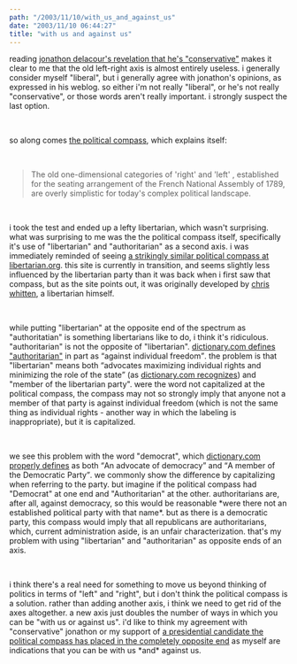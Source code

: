 ```yaml
---
path: "/2003/11/10/with_us_and_against_us" 
date: "2003/11/10 06:44:27" 
title: "with us and against us" 
---
```

<p>reading <a href="http://weblog.delacour.net/archives/2002/04/warblogging_and_the_warm_inner_glow.php">jonathon delacour's revelation that he's "conservative"</a> makes it clear to me that the old left-right axis is almost entirely useless. i generally consider myself "liberal", but i generally agree with jonathon's opinions, as expressed in his weblog. so either i'm not really "liberal", or he's not really "conservative", or those words aren't really important. i strongly suspect the last option.</p><br><p>so along comes <a href="http://www.politicalcompass.org/">the political compass</a>, which explains itself:</p><br><blockquote>The old  one-dimensional categories of  'right' and 'left' , established for the seating arrangement of the French National Assembly of 1789, are overly simplistic for today's complex political landscape.</blockquote><br><p>i took the test and ended up a lefty libertarian, which wasn't surprising. what was surprising to me was the the political compass itself, specifically it's use of "libertarian" and "authoritarian" as a second axis. i was immediately reminded of seeing <a href="http://www.libertarian.org/policy.html">a strikingly similar political compass at libertarian.org</a>. this site is currently in transition, and seems slightly less influenced by the libertarian party than it was back when i first saw that compass, but as the site points out, it was originally developed by <a href="http://www.whittenfamily.com/members/chris/">chris whitten</a>, a libertarian himself.</p><br><p>while putting "libertarian" at the opposite end of the spectrum as "authoritatian" is something libertarians like to do, i think it's ridiculous. "authoritarian" is not the opposite of "libertarian". <a href="http://dictionary.reference.com/search?q=authoritarian">dictionary.com defines "authoritarian"</a> in part as <q>against individual freedom</q>. the problem is that "libertarian" means both <q>advocates maximizing individual rights and minimizing the role of the state</q> (as <a href="http://dictionary.reference.com/search?q=libertarian">dictionary.com recognizes</a>) and "member of the libertarian party". were the word not capitalized at the political compass, the compass may not so strongly imply that anyone not a member of that party is against individual freedom (which is not the same thing as individual rights - another way in which the labeling is inappropriate), but it is capitalized.</p><br><p>we see this problem with the word "democrat", which <a href="http://dictionary.reference.com/search?q=democrat">dictionary.com properly defines</a> as both <q>An advocate of democracy</q> and <q>A member of the Democratic Party</q>. we commonly show the difference by capitalizing when referring to the party. but imagine if the political compass had "Democrat" at one end and "Authoritarian" at the other. authoritarians are, after all, against democracy, so this would be reasonable *were there not an established political party with that name*. but as there is a democratic party, this compass would imply that all republicans are authoritarians, which, current administration aside, is an unfair characterization. that's my problem with using "libertarian" and "authoritarian" as opposite ends of an axis.</p><br><p>i think there's a real need for something to move us beyond thinking of politics in terms of "left" and "right", but i don't think the political compass is a solution. rather than adding another axis, i think we need to get rid of the axes altogether. a new axis just doubles the number of ways in which you can be "with us or against us". i'd like to think my agreement with "conservative" jonathon or my support of <a href="http://www.digitalronin.f2s.com/politicalcompass/usprimaries.html">a presidential candidate the political compass has placed in the completely opposite end</a> as myself are indications that you can be with us *and* against us.</p>